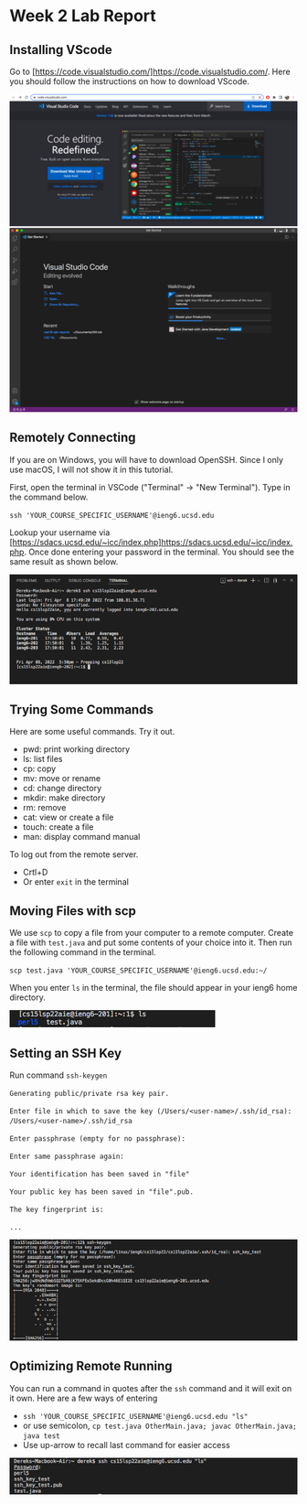 # Week 2 Lab Report

## Installing VScode
Go to [https://code.visualstudio.com/]https://code.visualstudio.com/. Here you should follow the instructions on how to download VScode.

![Image](week-2-lab-report-1-1.png)
![Image](week-2-lab-report-1-2.png)


## Remotely Connecting
If you are on Windows, you will have to download OpenSSH. Since I only use macOS, I will not show it in this tutorial.

First, open the terminal in VSCode ("Terminal" -> "New Terminal"). Type in the command below.

`ssh 'YOUR_COURSE_SPECIFIC_USERNAME'@ieng6.ucsd.edu`

Lookup your username via [https://sdacs.ucsd.edu/~icc/index.php]https://sdacs.ucsd.edu/~icc/index.php. Once done entering your password in the terminal. You should see the same result as shown below.

![Image](week-2-lab-report-1-3.png)

## Trying Some Commands
Here are some useful commands. Try it out.
* pwd: print working directory
* ls: list files
* cp: copy
* mv: move or rename
* cd: change directory
* mkdir: make directory
* rm: remove
* cat: view or create a file
* touch: create a file
* man: display command manual

To log out from the remote server. 
* Crtl+D
* Or enter `exit` in the terminal

## Moving Files with scp
We use `scp` to copy a file from your computer to a remote computer. Create a file with `test.java` and put some contents of your choice into it. Then run the following command in the terminal.

`scp test.java 'YOUR_COURSE_SPECIFIC_USERNAME'@ieng6.ucsd.edu:~/`

When you enter `ls` in the terminal, the file should appear in your ieng6 home directory.

![Image](week-2-lab-report-1-4.png)

## Setting an SSH Key
Run command `ssh-keygen`

`Generating public/private rsa key pair.`

`Enter file in which to save the key (/Users/<user-name>/.ssh/id_rsa): /Users/<user-name>/.ssh/id_rsa`

`Enter passphrase (empty for no passphrase):`

`Enter same passphrase again:`

`Your identification has been saved in "file"`

`Your public key has been saved in "file".pub.`

`The key fingerprint is:`

`...`


![Image](week-2-lab-report-1-5.png)

## Optimizing Remote Running
You can run a command in quotes after the `ssh` command and it will exit on it own.
Here are a few ways of entering
* `ssh 'YOUR_COURSE_SPECIFIC_USERNAME'@ieng6.ucsd.edu "ls"`
* or use semicolon, `cp test.java OtherMain.java; javac OtherMain.java; java test`
* Use up-arrow to recall last command for easier access

![Image](week-2-lab-report-1-6.png)

